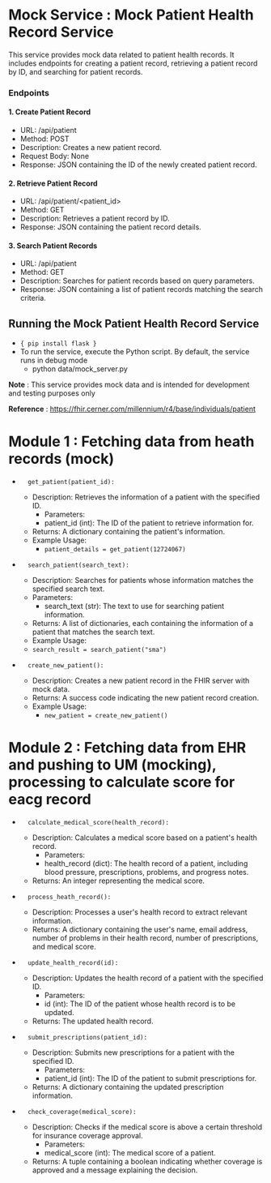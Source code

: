 # Mock Service : Mock Patient Health Record Service
 This service provides mock data related to patient health records. It includes endpoints for creating a patient record, retrieving a patient record by ID, and searching for patient records.

### Endpoints
####  1. Create Patient Record
- URL: /api/patient
- Method: POST
- Description: Creates a new patient record.
- Request Body: None
- Response: JSON containing the ID of the newly created patient record.

#### 2. Retrieve Patient Record
- URL: /api/patient/<patient_id>
- Method: GET
- Description: Retrieves a patient record by ID.
- Response: JSON containing the patient record details.

#### 3. Search Patient Records
- URL: /api/patient
- Method: GET
- Description: Searches for patient records based on query parameters.
- Response: JSON containing a list of patient records matching the search criteria.

## Running the Mock Patient Health Record Service

  -  ```{ pip install flask }```
  - To run the service, execute the Python script. By default, the service runs in debug mode
    - python data/mock_server.py


**Note** : This service provides mock data and is intended for development and testing purposes only

**Reference** : https://fhir.cerner.com/millennium/r4/base/individuals/patient


# Module 1 : Fetching data from heath records (mock)
* 		get_patient(patient_id):
    * Description: Retrieves the information of a patient with the specified ID.
  		* Parameters:
      * patient_id (int): The ID of the patient to retrieve information for.
    * Returns: A dictionary containing the patient's information.
    * Example Usage:
      * ```patient_details = get_patient(12724067)```

* 		search_patient(search_text):
    * Description: Searches for patients whose information matches the specified search text.
    * Parameters:
      * search_text (str): The text to use for searching patient information.
    * Returns: A list of dictionaries, each containing the information of a patient that matches the search text.
    * Example Usage:
     * ```search_result = search_patient("sma")```


* 		create_new_patient():
    * Description: Creates a new patient record in the FHIR server with mock data.
    * Returns: A success code indicating the new patient record creation.
    * Example Usage:
      * ```new_patient = create_new_patient()```


# Module 2 : Fetching data from EHR and pushing to UM (mocking), processing to calculate score for eacg record
* 		calculate_medical_score(health_record):
    * Description: Calculates a medical score based on a patient's health record.
        * Parameters:
        * health_record (dict): The health record of a patient, including blood pressure, prescriptions, problems, and progress notes.
    * Returns: An integer representing the medical score.
* 		process_heath_record():
    * Description: Processes a user's health record to extract relevant information.
    * Returns: A dictionary containing the user's name, email address, number of problems in their health record, number of prescriptions, and medical score.
* 		update_health_record(id):
    * Description: Updates the health record of a patient with the specified ID.
        * Parameters:
        * id (int): The ID of the patient whose health record is to be updated.
    * Returns: The updated health record.
* 		submit_prescriptions(patient_id):
    * Description: Submits new prescriptions for a patient with the specified ID.
        * Parameters:
        * patient_id (int): The ID of the patient to submit prescriptions for.
    * Returns: A dictionary containing the updated prescription information.
* 		check_coverage(medical_score):
    * Description: Checks if the medical score is above a certain threshold for insurance coverage approval.
        * Parameters:
        * medical_score (int): The medical score of a patient.
    * Returns: A tuple containing a boolean indicating whether coverage is approved and a message explaining the decision.



